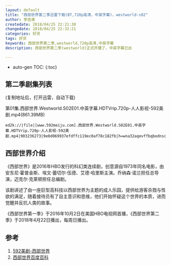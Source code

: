 ```yaml
---
layout: default
title: "西部世界第二季迅雷下载(BT,720p高清，中英字幕)，westworld-s02"
author: 李佶澳
createdate: 2018/04/25 22:21:30
changedate: 2018/04/25 22:32:21
categories: 好货
tags: 好货
keywords: 西部世界第二季,westworld,720p高清,中英字幕
description: 西部世界第二季(westworld)正式开播了，中英字幕已出

---
```


* auto-gen TOC:
{:toc}

## 第二季剧集列表

(复制地址后，打开迅雷，自动下载)

第01集.西部世界.Westworld.S02E01.中英字幕.HDTVrip.720p-人人影视-592美剧.mp4(861.39MB)

	ed2k://|file|[www.592meiju.com].西部世界.Westworld.S02E01.中英字幕.HDTVrip.720p-人人影视-592美剧.mp4|903236273|9e0d069937efdffc119ec0af78c182fb|h=wna32aqevffbqbodnscqfrlxisjnjdzn|/

## 西部世界介绍

《西部世界》是2016年HBO发行的科幻类连续剧，创意源自1973年同名电影，由安东尼·霍普金斯、埃文·蕾切尔·伍德、艾德·哈里斯主演。乔纳森·诺兰担任总导演，迈克尔·克莱顿担任总编剧。 

该剧讲述了由一座巨型高科技以西部世界为主题的成人乐园，提供给游客杀戮与性欲的满足，随着接待员有了自主意识和思维，他们开始怀疑这个世界的本质，进而觉醒并反抗人类的故事。

《西部世界第一季》于2016年10月2日在美国HBO电视网首播，《西部世界第二季》于2018年4月22日播出，每周日播出。

## 参考

1. [592美剧-西部世界][1]
2. [西部世界百度百科][2]

[1]: http://www.592meiju.com/video/7262.html  "592美剧" 
[2]: https://baike.baidu.com/item/%E8%A5%BF%E9%83%A8%E4%B8%96%E7%95%8C/16357504?fr=aladdin "西部世界百度百科"
